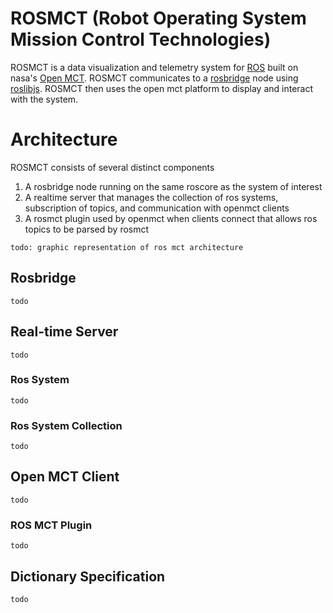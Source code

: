 # ROSMCT (Robot Operating System Mission Control Technologies)

ROSMCT is a data visualization and telemetry system for [ROS](wiki.ros.org) built on nasa's [Open MCT](https://github.com/nasa/openmct). ROSMCT communicates to a [rosbridge](wiki.ros.org/rosbridge_suite) node using [roslibjs](wiki.ros.org/roslibjs). ROSMCT then uses the open mct platform to display and interact with the system.

# Architecture

ROSMCT consists of several distinct components

1. A rosbridge node running on the same roscore as the system of interest
2. A realtime server that manages the collection of ros systems, subscription of topics, and communication with openmct clients
3. A rosmct plugin used by openmct when clients connect that allows ros topics to be parsed by rosmct

`todo: graphic representation of ros mct architecture`

## Rosbridge

`todo`

## Real-time Server

`todo`

### Ros System

`todo`

### Ros System Collection

`todo`

## Open MCT Client

`todo`

### ROS MCT Plugin

`todo`

## Dictionary Specification

`todo`
